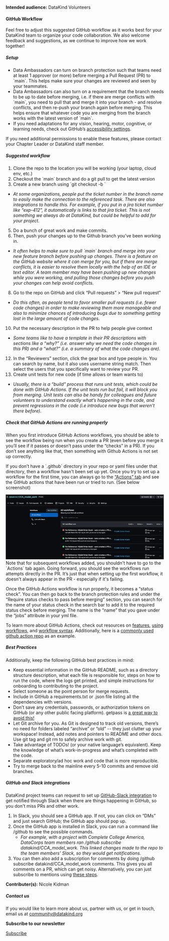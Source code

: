 




**Intended audience:**
DataKind Volunteers






#### GitHub Workflow


Feel free to adjust this suggested GitHub workflow as it works best for your DataKind team to organize your code collaboration. We also welcome feedback and suggestions, as we continue to improve how we work together!


##### Setup


* Data Ambassadors can turn on branch protection such that teams need at least 1 approver (or more) before merging a Pull Request (PR) to \`main\`. This helps make sure your changes are reviewed and seen by your teammates.
* Data Ambassadors can also turn on a requirement that the branch needs to be up to date before merging, i.e. if there are merge conflicts with \`main\`, you need to pull that and merge it into your branch \- and resolve conflicts, and then re\-push your branch again before merging. This helps ensure that whatever code you are merging from the branch works with the latest version of \`main\`.
* If you need adaptations for any vision, hearing, motor, cognitive, or learning needs, check out GitHub’s [accessibility settings](https://docs.github.com/en/account-and-profile/setting-up-and-managing-your-personal-account-on-github/managing-user-account-settings/managing-accessibility-settings).


If you need additional permissions to enable these features, please contact your Chapter Leader or DataKind staff member. 


##### Suggested workflow


1. Clone the repo to the location you will be working (your laptop, cloud env, etc.)
2. Checkout the \`main\` branch and do a git pull to get the latest version
3. Create a new branch using \`git checkout \-b \`
* *At some organizations, people put the ticket number in the branch name to easily make the connection to the referenced task. There are also integrations to handle this. For example, if you put in a jira ticket number like “exp\-412”, it automatically is links to that jira ticket. This is not something we always do at DataKind, but could be helpful to add for your project.*

5. Do a bunch of great work and make commits.
6. Then, push your changes up to the Github branch you’ve been working in.
* *It often helps to make sure to pull \`main\` branch and merge into your new feature branch before pushing up changes. There is a feature on the GitHub website where it can merge for you, but if there are merge conflicts, it is easier to resolve them locally with the help of an IDE or text editor. A team member may have been pushing up new changes while you were working, and pulling those changes before you push your changes can help avoid conflicts.*

8. Go to the repo on GitHub and click “Pull requests” \> “New pull request”
* *Do this often, as people tend to favor smaller pull requests (i.e. fewer code changes) in order to make reviewing them more manageable and also to minimize chances of introducing bugs due to something getting lost in the large amount of code changes.*

10. Put the necessary description in the PR to help people give context
* *Some teams like to have a template in their PR descriptions with sections like a “why?” (i.e. answer why we need the code changes in this PR) and a “what?” (i.e. a summary of what the code changes are).*

12. In the “Reviewers” section, click the gear box and type people in. You can search by name, but it also uses username string match. Then select the users that you specifically want to review your PR.
13. Create unit tests for new code (if time allows or team wants to)
* *Usually, there is a “build” process that runs unit tests, which could be done with GitHub Actions. If the unit tests run but fail, it will block you from merging. Unit tests can also be handy for colleagues and future volunteers to understand exactly what’s happening in the code, and prevent regressions in the code (i.e introduce new bugs that weren’t there before).*

##### Check that GitHub Actions are running properly


When you first introduce GitHub Actions workflows, you should be able to see the workflow being run when you create a PR (even before you merge it you’ll see if it passes or doesn’t pass under the “checks” in a PR). If you don’t see anything like that, then something with Github Actions is not set up correctly. 



If you don’t have a \`.github\` directory in your repo or yaml files under that directory, then a workflow hasn't been set up yet. Once you try to set up a workflow for the first time, you can always go to the [“Actions” tab](https://github.com/datakind/CCA_model_work/actions) and see the GitHub actions that have been run or tried to run. (See below screenshot)


![](assets/img/execute_Picture1.png)
Note that for subsequent workflows added, you shouldn't have to go to the \`Actions\` tab again. Going forward, you should see the workflows run attempts directly in the PR. It’s just that when setting up the first workflow, it doesn't always appear in the PR \- especially if it's failing.


Once the GitHub Actions workflow is run properly, it becomes a “status check”. You can then go back to the branch protection rules and under the “Require status checks to pass before merging” section, you can search for the name of your status check in the search bar to add it to the required status check before merging. The name is the “name” that you gave under the “jobs” attribute in your yml file.


To learn more about GitHub Actions, check out resources on [features](https://github.com/features/actions), [using workflows](https://docs.github.com/en/actions/using-workflows), and [workflow syntax](https://docs.github.com/en/actions/using-workflows/workflow-syntax-for-github-actions). Additionally, here is a [commonly used github action repo](https://github.com/actions/checkout) as an example.


##### Best Practices


Additionally, keep the following GitHub best practices in mind:


* Keep essential information in the GitHub README, such as a directory structure description, what each file is responsible for, steps on how to run the code, where the logs get printed, and simple instructions for onboarding to contributing to the project.
* Select someone as the point person for merge requests.
* Include in GitHub a requirements.txt or .json file listing all the dependencies with versions.
* Don’t save any credentials, passwords, or authorization tokens on GitHub (or any other public facing platform). getpass is [a great way to avoid this!](https://docs.python.org/3/library/getpass.html)
* Let Git archive for you. As Git is designed to track old versions, there’s no need for folders labeled “archive” or “old” \-\- they just clutter up your workspace! Instead, add notes and pointers to README and other docs. Use git tag and git rm to safely archive work with git.
* Take advantage of TODOs! (or your native language’s equivalent). Keep the knowledge of what’s work\-in\-progress and what’s completed with the code.
* Separate exploratory/ad hoc work and code that is more reproducible.
* Try to merge back to the mainline every 5\-10 commits and remove old branches.


##### GitHub and Slack integrations


DataKind project teams can request to set up [GitHub\-Slack integration](https://github.com/integrations/slack) to get notified through Slack when there are things happening in GitHub, so you don't miss PRs and other work.


1. In Slack, you should see a GitHub app. If not, you can click on “DMs” and just search GitHub; the GitHub app should pop up.
2. Once the GitHub app is installed in Slack, you can run a command like /github to see the possible commands.
	* *For example, with a project with Complete College America, DataCorps team members ran /github subscribe datakind/CCA\_model\_work. This linked changes made to the repo to the team members’ Slack, so they would get notifications.*
3. You can then also add a subscription for comments by doing /github subscribe datakind/CCA\_model\_work comments. This gives you all comments on a PR, which can get noisy. Alternatively, you can just subscribe to mentions using [these steps](https://stackoverflow.com/questions/48217234/get-a-slack-notification-if-mentioned-on-github).



 **Contributer(s):** Nicole Kidman







##### Contact us


If you would like to learn more about us, partner with us, or get in touch, email us at community@datakind.org



 
**Subscribe to our newsletter**
  

[Subscribe](https://www.datakind.org/subscribe/)



